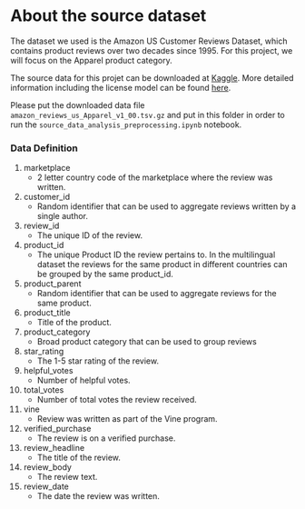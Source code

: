 # About the source dataset

The dataset we used is the Amazon US Customer Reviews Dataset, which contains product reviews over two decades since 1995. For this project, we will focus on the Apparel product category.

The source data for this projet can be downloaded at [Kaggle](https://www.kaggle.com/datasets/cynthiarempel/amazon-us-customer-reviews-dataset?select=amazon_reviews_us_Apparel_v1_00.tsv). More detailed information including the license model can be found [here](https://www.kaggle.com/datasets/cynthiarempel/amazon-us-customer-reviews-dataset). 

Please put the downloaded data file `amazon_reviews_us_Apparel_v1_00.tsv.gz` and put in this folder in order to run the `source_data_analysis_preprocessing.ipynb` notebook. 

### Data Definition 

1. marketplace
    - 2 letter country code of the marketplace where the review was written.
2. customer_id
    - Random identifier that can be used to aggregate reviews written by a single author.
3. review_id
    - The unique ID of the review.
4. product_id
    - The unique Product ID the review pertains to. In the multilingual dataset the reviews for the same product in different countries can be grouped by the same product_id.
5. product_parent
    - Random identifier that can be used to aggregate reviews for the same product.
6. product_title
    - Title of the product.
7. product_category
    - Broad product category that can be used to group reviews
8. star_rating
    - The 1-5 star rating of the review.
9. helpful_votes
    - Number of helpful votes.
10. total_votes
    - Number of total votes the review received.
11. vine
    - Review was written as part of the Vine program.
12. verified_purchase
    - The review is on a verified purchase.
13. review_headline
    - The title of the review.
14. review_body
    - The review text.
15. review_date
    - The date the review was written.
